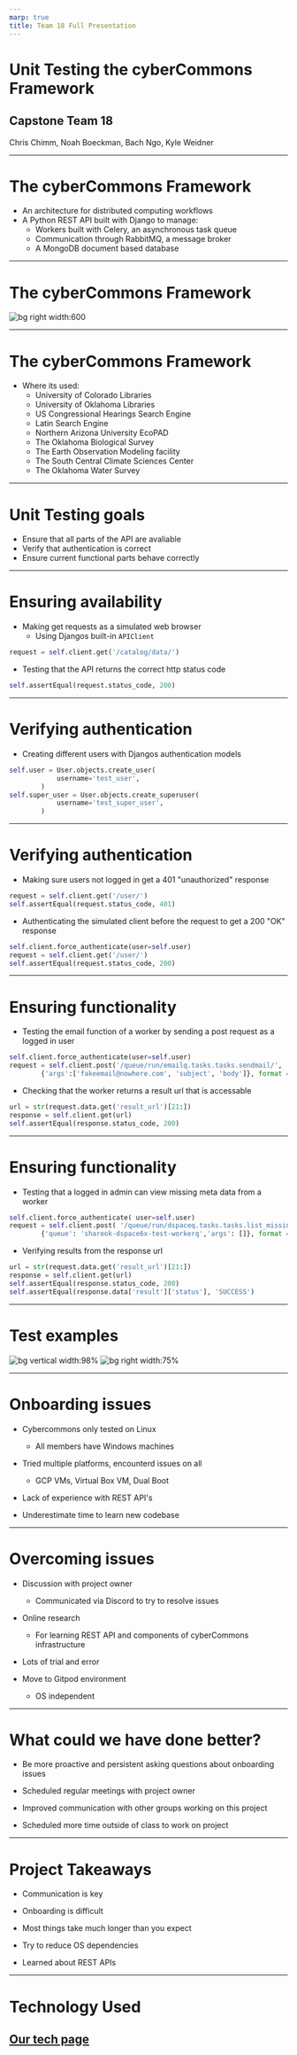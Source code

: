 ```yaml
---
marp: true
title: Team 18 Full Presentation
---
```


# Unit Testing the cyberCommons Framework
## Capstone Team 18
Chris Chimm, Noah Boeckman, Bach Ngo, Kyle Weidner

---

# The cyberCommons Framework​
- An architecture for distributed computing workflows​
- A Python REST API built with Django to manage:​
  - Workers built with Celery, an asynchronous task queue​
  - Communication through RabbitMQ, a message broker​
  - A MongoDB document based database​

---

# The cyberCommons Framework
![bg right width:600](https://cybercom-docs.readthedocs.io/en/latest/_images/cybercommons.png)

---

# The cyberCommons Framework
- Where its used:
  - University of Colorado Libraries ​
  - University of Oklahoma Libraries ​
  - US Congressional Hearings Search Engine ​
  - Latin Search Engine ​
  - Northern Arizona University EcoPAD ​
  - The Oklahoma Biological Survey ​
  - The Earth Observation Modeling facility ​
  - The South Central Climate Sciences Center ​
  - The Oklahoma Water Survey​

---

# Unit Testing goals
- Ensure that all parts of the API are avaliable 
- Verify that authentication is correct
- Ensure current functional parts behave correctly

---

# Ensuring availability
- Making get requests as a simulated web browser
  - Using Djangos built-in ```APIClient``` 
```python
request = self.client.get('/catalog/data/')
```
- Testing that the API returns the correct http status code
```python
self.assertEqual(request.status_code, 200)
```

---

# Verifying authentication
- Creating different users with Djangos authentication models
```python
self.user = User.objects.create_user(
            username='test_user',
        )
self.super_user = User.objects.create_superuser(
            username='test_super_user',
        )
```

---

# Verifying authentication
- Making sure users not logged in get a 401 "unauthorized" response
```python
request = self.client.get('/user/')
self.assertEqual(request.status_code, 401)
```
- Authenticating the simulated client before the request to get a 200 "OK" response
```python
self.client.force_authenticate(user=self.user)
request = self.client.get('/user/')
self.assertEqual(request.status_code, 200)
```

---

# Ensuring functionality 
- Testing the email function of a worker by sending a post request as a logged in user
```python
self.client.force_authenticate(user=self.user)
request = self.client.post('/queue/run/emailq.tasks.tasks.sendmail/', 
        {'args':['fakeemail@nowhere.com', 'subject', 'body']}, format = "json")
```
- Checking that the worker returns a result url that is accessable
```python
url = str(request.data.get('result_url')[21:])
response = self.client.get(url)
self.assertEqual(response.status_code, 200)
```

---

# Ensuring functionality
- Testing that a logged in admin can view missing meta data from a worker
```python
self.client.force_authenticate( user=self.user)
request = self.client.post( '/queue/run/dspaceq.tasks.tasks.list_missing_metadata_etd/', 
        {'queue': 'shareok-dspace6x-test-workerq','args': []}, format = "json")
```
- Verifying results from the response url
```python
url = str(request.data.get('result_url')[21:])
response = self.client.get(url)
self.assertEqual(response.status_code, 200)
self.assertEqual(response.data['result']['status'], 'SUCCESS')
```

---

# Test examples

![bg vertical width:98%](./imgs/test_ok.png)
![bg right width:75%](./imgs/test_no_dspace.png)

---

# Onboarding issues

- Cybercommons only tested on Linux

    - All members have Windows machines

- Tried multiple platforms, encounterd issues on all

    - GCP VMs, Virtual Box VM, Dual Boot

- Lack of experience with REST API's

- Underestimate time to learn new codebase

---

# Overcoming issues

- Discussion with project owner

    - Communicated via Discord to try to resolve issues

- Online research

    - For learning REST API and components of cyberCommons infrastructure

- Lots of trial and error

- Move to Gitpod environment 

    - OS independent

---

# What could we have done better?

- Be more proactive and persistent asking questions about onboarding issues

- Scheduled regular meetings with project owner

- Improved communication with other groups working on this project

- Scheduled more time outside of class to work on project

---

# Project Takeaways

- Communication is key

- Onboarding is difficult

- Most things take much longer than you expect

- Try to reduce OS dependencies

- Learned about REST APIs

---

# Technology Used

## [Our tech page](http://35.232.63.249/tech.html)